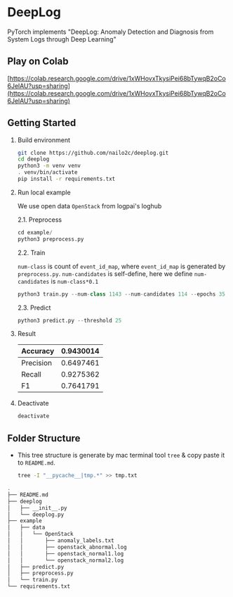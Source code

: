 # DeepLog

PyTorch implements "DeepLog: Anomaly Detection and Diagnosis from System Logs through Deep Learning"

## Play on Colab

[https://colab.research.google.com/drive/1xWHovxTkysiPei68bTywqB2oCo6JelAU?usp=sharing](https://colab.research.google.com/drive/1xWHovxTkysiPei68bTywqB2oCo6JelAU?usp=sharing)

## Getting Started

1. Build environment

   ```sh
   git clone https://github.com/nailo2c/deeplog.git
   cd deeplog
   python3 -m venv venv
   . venv/bin/activate
   pip install -r requirements.txt
   ```

2. Run local example

   We use open data `OpenStack` from logpai's loghub

   2.1. Preprocess

   ```python
   cd example/
   python3 preprocess.py
   ```

   2.2. Train

   `num-class` is count of `event_id_map`, where `event_id_map` is generated by `preprocess.py`. `num-candidates` is self-define, here we define `num-candidates` is `num-class*0.1`

   ```python
   python3 train.py --num-class 1143 --num-candidates 114 --epochs 35 --window-size 3 --local True
   ```

   2.3. Predict

   ```python
   python3 predict.py --threshold 25
   ```

3. Result

   | Accuracy  | 0.9430014 |
   |-----------|-----------|
   | Precision | 0.6497461 |
   | Recall    | 0.9275362 |
   | F1        | 0.7641791 |

4. Deactivate

   ```sh
   deactivate
   ```

## Folder Structure

+ This tree structure is generate by mac terminal tool `tree` & copy paste it to `README.md`.

   ```sh
   tree -I "__pycache__|tmp.*" >> tmp.txt
   ```

```sh
.
├── README.md
├── deeplog
│   ├── __init__.py
│   └── deeplog.py
├── example
│   ├── data
│   │   └── OpenStack
│   │       ├── anomaly_labels.txt
│   │       ├── openstack_abnormal.log
│   │       ├── openstack_normal1.log
│   │       └── openstack_normal2.log
│   ├── predict.py
│   ├── preprocess.py
│   └── train.py
└── requirements.txt
```
